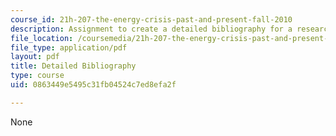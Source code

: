 ```yaml
---
course_id: 21h-207-the-energy-crisis-past-and-present-fall-2010
description: Assignment to create a detailed bibliography for a research paper.
file_location: /coursemedia/21h-207-the-energy-crisis-past-and-present-fall-2010/0863449e5495c31fb04524c7ed8efa2f_MIT21H_207F10_bibliography.pdf
file_type: application/pdf
layout: pdf
title: Detailed Bibliography
type: course
uid: 0863449e5495c31fb04524c7ed8efa2f

---
```

None